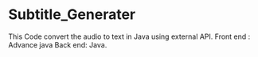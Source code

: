 # Subtitle_Generater
This Code convert the audio to text in Java using external API.
Front end : Advance java
Back end: Java.
